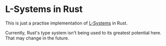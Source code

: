 # L-Systems in Rust

This is just a practise implementation of [L-Systems](https://en.wikipedia.org/wiki/L-system) in Rust.

Currently, Rust's type system isn't being used to its greatest potential here. That may change in the future.